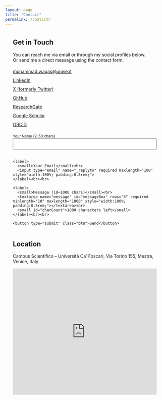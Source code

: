 ```yaml
---
layout: page
title: "Contact"
permalink: /contact/
---
```


<div style="display:flex; flex-wrap:wrap; gap:2rem; padding:1.5rem;">

  <!-- Left Column: Contact Info + Form -->
  <div style="flex:1; min-width:300px;">

  <h2 style="margin-top:0;">Get in Touch</h2>

  <p>
    You can reach me via email or through my social profiles below.<br>
    Or send me a direct message using the contact form.
  </p>

  <!-- Social Links with Icons -->
  <ul style="list-style:none; padding-left:0; line-height:2;">
    <li><i class="fas fa-envelope"></i> <a href="mailto:muhammad.waqas@unive.it">muhammad.waqas@unive.it</a></li>
    <li><i class="fab fa-linkedin"></i> <a href="https://www.linkedin.com/in/muhammad-waqas-swati-18a574152/">LinkedIn</a></li>
    <li><i class="fab fa-x-twitter"></i> <a href="https://twitter.com/Waqas1swati">X (formerly Twitter)</a></li>
    <li><i class="fab fa-github"></i> <a href="https://github.com/waqasswati">GitHub</a></li>
    <li><i class="fab fa-researchgate"></i> <a href="https://www.researchgate.net/profile/Muhammad-Waqas-63?ev=hdr_xprf">ResearchGate</a></li>
    <li><i class="ai ai-google-scholar"></i> <a href="https://scholar.google.com/citations?user=rCTdcLQAAAAJ&hl=en">Google Scholar</a></li>
    <li><i class="ai ai-orcid"></i> <a href="https://orcid.org/0000-0001-6489-2819">ORCID</a></li>
  </ul>

  <!-- Contact Form -->
  <form action="https://formspree.io/f/xpwjvqkd" method="POST" style="margin-top:1rem;">
    <label>
      <small>Your Name (2–50 chars)</small><br>
      <input type="text" name="name" required minlength="2" maxlength="50" style="width:100%; padding:0.5rem;">
    </label><br><br>

    <label>
      <small>Your Email</small><br>
      <input type="email" name="_replyto" required maxlength="100" style="width:100%; padding:0.5rem;">
    </label><br><br>

    <label>
      <small>Message (10–1000 chars)</small><br>
      <textarea name="message" id="messageBox" rows="5" required minlength="10" maxlength="1000" style="width:100%; padding:0.5rem;"></textarea><br>
      <small id="charCount">1000 characters left</small>
    </label><br><br>

    <button type="submit" class="btn">Send</button>
  </form>

  <!-- Live Counter Script -->
  <script>
    const messageBox = document.getElementById('messageBox');
    const charCount = document.getElementById('charCount');
    const maxLength = messageBox.maxLength;

    messageBox.addEventListener('input', () => {
      const remaining = maxLength - messageBox.value.length;
      charCount.textContent = `${remaining} characters left`;
    });
  </script>

  </div>

  <!-- Right Column: Map -->
  <div style="flex:1; min-width:300px;">

  <h2 style="margin-top:0;">Location</h2>

  <p>Campus Scientifico – Università Ca’ Foscari, Via Torino 155, Mestre, Venice, Italy</p>

<iframe 
    src="https://www.google.com/maps/embed?pb=!1m18!1m12!1m3!1d2780.327311233326!2d12.2513866!3d45.4785946!2m3!1f0!2f0!3f0!3m2!1i1024!2i768!4f13.1!3m3!1m2!1s0x477eb4045095388f%3A0x346370066b6d8e20!2sUniversit%C3%A0%20Ca%27%20Foscari%20Informatica!5e0!3m2!1sen!2sit!4v1694258300000!5m2!1sen!2sit" 
    width="100%" height="400" style="border:0;" 
    allowfullscreen="" loading="lazy" 
    referrerpolicy="no-referrer-when-downgrade">
  </iframe>




  </div>

</div>
